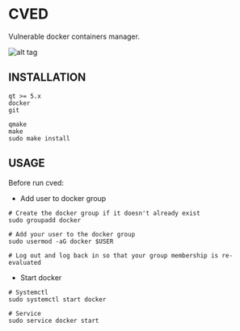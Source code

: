# CVED

Vulnerable docker containers manager.

![alt tag](https://i.ibb.co/7QYGvMR/cved.png)

## INSTALLATION

```shell
qt >= 5.x
docker
git
```
```shell
qmake
make
sudo make install
```
## USAGE

Before run cved:

* Add user to docker group

```shell
# Create the docker group if it doesn't already exist
sudo groupadd docker

# Add your user to the docker group
sudo usermod -aG docker $USER

# Log out and log back in so that your group membership is re-evaluated
```
* Start docker

```shell
# Systemctl 
sudo systemctl start docker

# Service
sudo service docker start
```
